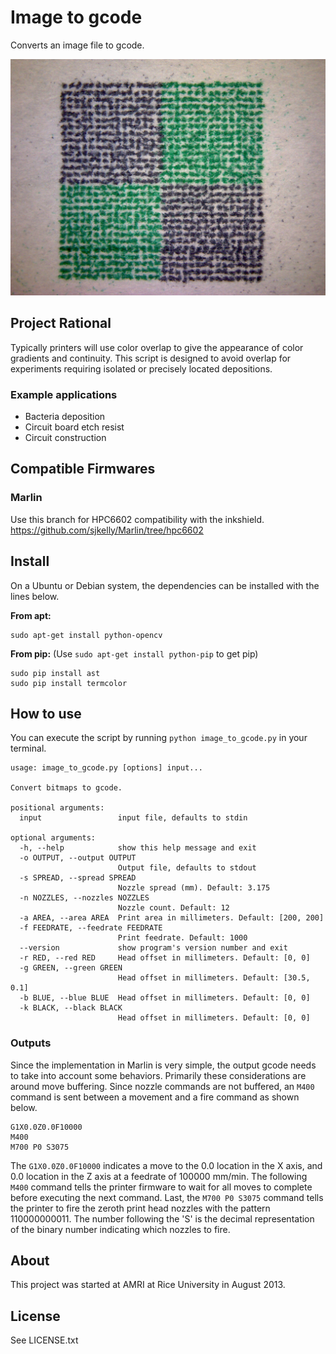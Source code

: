 # Image to gcode
Converts an image file to gcode.

![](img/sample_output.png)


## Project Rational
Typically printers will use color overlap to give the appearance of color gradients and continuity. This script is designed to avoid overlap for experiments requiring isolated or precisely located depositions.

### Example applications
* Bacteria deposition
* Circuit board etch resist
* Circuit construction

## Compatible Firmwares
### Marlin
Use this branch for HPC6602 compatibility with the inkshield.
https://github.com/sjkelly/Marlin/tree/hpc6602

## Install
On a Ubuntu or Debian system, the dependencies can be installed with the lines below.

**From apt:**
```
sudo apt-get install python-opencv
```

**From pip:** (Use `sudo apt-get install python-pip` to get pip)
```
sudo pip install ast
sudo pip install termcolor
```

## How to use
You can execute the script by running `python image_to_gcode.py` in your terminal.

```
usage: image_to_gcode.py [options] input...

Convert bitmaps to gcode.

positional arguments:
  input                 input file, defaults to stdin

optional arguments:
  -h, --help            show this help message and exit
  -o OUTPUT, --output OUTPUT
                        Output file, defaults to stdout
  -s SPREAD, --spread SPREAD
                        Nozzle spread (mm). Default: 3.175
  -n NOZZLES, --nozzles NOZZLES
                        Nozzle count. Default: 12
  -a AREA, --area AREA  Print area in millimeters. Default: [200, 200]
  -f FEEDRATE, --feedrate FEEDRATE
                        Print feedrate. Default: 1000
  --version             show program's version number and exit
  -r RED, --red RED     Head offset in millimeters. Default: [0, 0]
  -g GREEN, --green GREEN
                        Head offset in millimeters. Default: [30.5, 0.1]
  -b BLUE, --blue BLUE  Head offset in millimeters. Default: [0, 0]
  -k BLACK, --black BLACK
                        Head offset in millimeters. Default: [0, 0]
```

### Outputs
Since the implementation in Marlin is very simple, the output gcode needs to take into account some behaviors. Primarily these considerations are around move buffering. Since nozzle commands are not buffered, an `M400` command is sent between a movement and a fire command as shown below.

```
G1X0.0Z0.0F10000
M400
M700 P0 S3075
```

The `G1X0.0Z0.0F10000` indicates a move to the 0.0 location in the X axis, and 0.0 location in the Z axis at a feedrate of 100000 mm/min. The following `M400` command tells the printer firmware to wait for all moves to complete before executing the next command. Last, the `M700 P0 S3075` command tells the printer to fire the zeroth print head nozzles with the pattern 110000000011. The number following the 'S' is the decimal representation of the binary number indicating which nozzles to fire.

## About
This project was started at AMRI at Rice University in August 2013.

## License
See LICENSE.txt

